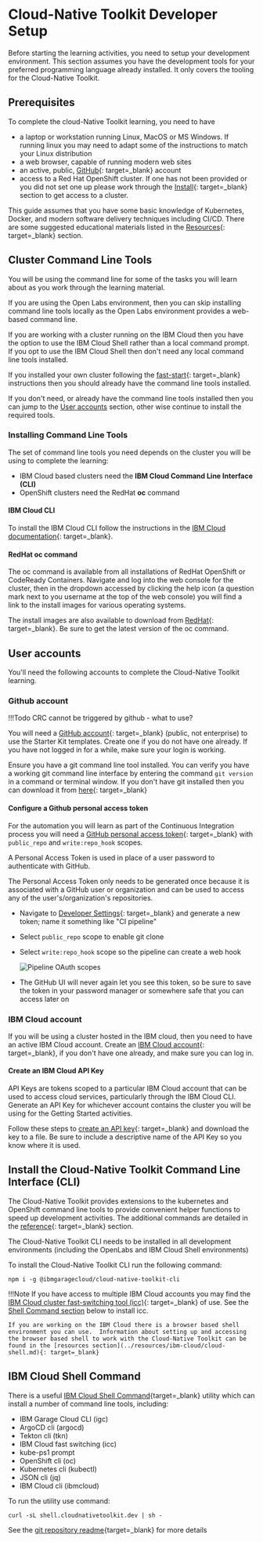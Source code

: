 # Cloud-Native Toolkit Developer Setup

Before starting the learning activities, you need to setup your development environment.  This section assumes you have the development tools for your preferred programming language already installed.  It only covers the tooling for the Cloud-Native Toolkit.

## Prerequisites

To complete the cloud-Native Toolkit learning, you need to have

- a laptop or workstation running Linux, MacOS or MS Windows.  If running linux you may need to adapt some of the instructions to match your Linux distribution
- a web browser, capable of running modern web sites
- an active, public, [GitHub](https://github.com){: target=_blank} account
- access to a Red Hat OpenShift cluster.  If one has not been provided or you did not set one up please work through the [Install](../setup/setup-options.md){: target=_blank} section to get access to a cluster.

This guide assumes that you have some basic knowledge of Kubernetes, Docker, and modern software delivery techniques including CI/CD. There are some suggested educational materials listed in the [Resources](../resources/resources.md){: target=_blank} section.

## Cluster Command Line Tools

You will be using the command line for some of the tasks you will learn about as you work through the learning material.

If you are using the Open Labs environment, then you can skip installing command line tools locally as the Open Labs environment provides a web-based command line.

If you are working with a cluster running on the IBM Cloud then you have the option to use the IBM Cloud Shell rather than a local command prompt.  If you opt to use the IBM Cloud Shell then don't need any local command line tools installed.

If you installed your own cluster following the [fast-start](../setup/fast-start.md){: target=_blank} instructions then you should already have the command line tools installed.

If you don't need, or already have the command line tools installed then you can jump to the [User accounts](#user-accounts) section, other wise continue to install the required tools.

### Installing Command Line Tools

The set of command line tools you need depends on the cluster you will be using to complete the learning:

- IBM Cloud based clusters need the **IBM Cloud Command Line Interface (CLI)**
- OpenShift clusters need the RedHat **oc** command

#### IBM Cloud CLI

To install the IBM Cloud CLI follow the instructions in the [IBM Cloud documentation](https://cloud.ibm.com/docs/cli?topic=cli-getting-started){: target=_blank}.

#### RedHat oc command

The oc command is available from all installations of RedHat OpenShift or CodeReady Containers.  Navigate and log into the web console for the cluster, then in the dropdown accessed by clicking the help icon (a question mark next to you username at the top of the web console) you will find a link to the install images for various operating systems.

The install images are also available to download from [RedHat](https://mirror.openshift.com/pub/openshift-v4/x86_64/clients/ocp/stable/){: target=_blank}.  Be sure to get the latest version of the oc command.

## User accounts

You'll need the following accounts to complete the Cloud-Native Toolkit learning.

### Github account

!!!Todo
    CRC cannot be triggered by github - what to use?

You will need a [GitHub account](https://github.com){: target=_blank} (public, not enterprise) to use the Starter Kit templates. Create one if you do not have one already. If you have not logged in for a while, make sure your login is working.

Ensure you have a git command line tool installed.  You can verify you have a working git command line interface by entering the command ```git version``` in a command or terminal window.  If you don't have git installed then you can download it from [here](https://git-scm.com/downloads){: target=_blank}

#### Configure a Github personal access token

For the automation you will learn as part of the Continuous Integration process you will need a [GitHub personal access token](https://docs.github.com/en/github/authenticating-to-github/creating-a-personal-access-token){: target=_blank} with `public_repo` and `write:repo_hook` scopes.

A Personal Access Token is used in place of a user password to authenticate with GitHub.

The Personal Access Token only needs to be generated once because it is associated with a GitHub user or organization and can be used to access any of the user's/organization's repositories.

- Navigate to [Developer Settings](https://github.com/settings/tokens){: target=_blank} and generate a new token; name it something like "CI pipeline"
- Select `public_repo` scope to enable git clone
- Select `write:repo_hook` scope so the pipeline can create a web hook

    ![Pipeline OAuth scopes](./images/pipeline-scopes.png)

- The GitHub UI will never again let you see this token, so be sure to save the token in your password manager or somewhere safe that you can access later on

### IBM Cloud account

If you will be using a cluster hosted in the IBM cloud, then you need to have an active IBM Cloud account.  Create an [IBM Cloud account](https://cloud.ibm.com){: target=_blank}, if you don't have one already, and make sure you can log in.

#### Create an IBM Cloud API Key

API Keys are tokens scoped to a particular IBM Cloud account that can be used to access cloud services, particularly through
the IBM Cloud CLI. Generate an API Key for whichever account contains the cluster you will be using for the Getting Started
activities.

Follow these steps to [create an API key](https://cloud.ibm.com/docs/account?topic=account-userapikey#create_user_key){: target=_blank} and
download the key to a file. Be sure to include a descriptive name of the API Key so you know where it is used.

## Install the Cloud-Native Toolkit Command Line Interface (CLI)

The Cloud-Native Toolkit provides extensions to the kubernetes and OpenShift command line tools to provide convenient helper functions to speed up development activities.  The additional commands are detailed in the [reference](../reference/cli.md){: target=_blank} section.

The Cloud-Native Toolkit CLI needs to be installed in all development environments (including the OpenLabs and IBM Cloud Shell environments)

To install the Cloud-Native Toolkit CLI run the following command:

```shell
npm i -g @ibmgaragecloud/cloud-native-toolkit-cli
```

!!!Note
    If you have access to multiple IBM Cloud accounts you may find the [IBM Cloud cluster fast-switching tool (icc)](../resources/ibm-cloud/icc.md){: target=_blank} of use.  See the [Shell Command section](#ibm-cloud-shell-command) below to install icc.

    If you are working on the IBM Cloud there is a browser based shell environment you can use.  Information about setting up and accessing the browser based shell to work with the Cloud-Native Toolkit can be found in the [resources section](../resources/ibm-cloud/cloud-shell.md){: target=_blank}

## IBM Cloud Shell Command

There is a useful [IBM Cloud Shell Command](https://github.com/cloud-native-toolkit/cloud-shell-commands){target=_blank} utility which can install a number of command line tools, including:

- IBM Garage Cloud CLI (igc)
- ArgoCD cli (argocd)
- Tekton cli (tkn)
- IBM Cloud fast switching (icc)
- kube-ps1 prompt
- OpenShift cli (oc)
- Kubernetes cli (kubectl)
- JSON cli (jq)
- IBM Cloud cli (ibmcloud)

To run the utility use command:

```shell
curl -sL shell.cloudnativetoolkit.dev | sh -
```

See the [git repository readme](https://github.com/cloud-native-toolkit/cloud-shell-commands/blob/main/README.md){target=_blank} for more details
